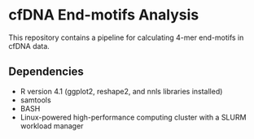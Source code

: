 # cfDNA End-motifs Analysis
This repository contains a pipeline for calculating 4-mer end-motifs in cfDNA data.

## Dependencies
* R version 4.1 (ggplot2, reshape2, and nnls libraries installed)
* samtools
* BASH
* Linux-powered high-performance computing cluster with a SLURM workload manager

